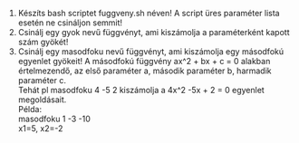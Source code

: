 1. Készíts bash scriptet fuggveny.sh néven! A script üres paraméter lista esetén ne csináljon semmit!
2. Csinálj egy gyok nevű függvényt, ami kiszámolja a paraméterként kapott szám gyökét!
3. Csinálj egy masodfoku nevű függvényt, ami kiszámolja egy másodfokú egyenlet gyökeit! A másodfokú függvény ax^2 + bx + c = 0 alakban értelmezendő, az első paraméter a, második paraméter b, harmadik paraméter c.  
   Tehát pl masodfoku 4 -5 2 kiszámolja a 4x^2 -5x + 2 = 0 egyenlet megoldásait.  
   Példa:  
   masodfoku 1 -3 -10  
   x1=5, x2=-2

